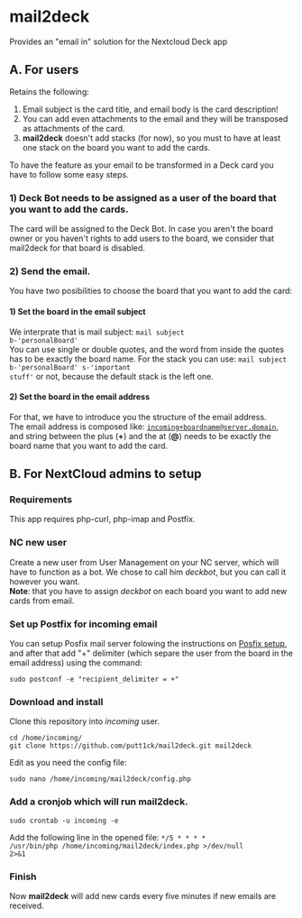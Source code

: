 # mail2deck
Provides an "email in" solution for the Nextcloud Deck app
## A. For users
Retains the following:
1) Email subject is the card title, and email body is the card description! <br/>
2) You can add even attachments to the email and they will be transposed as attachments of the card.<br/>
3) __mail2deck__ doesn't add stacks (for now), so you must to have at least one stack on the board you want to add the cards.<br>

To have the feature as your email to be transformed in a Deck card you have to follow some easy steps.
### 1) Deck Bot needs to be assigned as a user of the board that you want to add the cards.
The card will be assigned to the Deck Bot. In case you aren't the board owner or you haven't rights to add users to the board, we consider that mail2deck for that board is disabled.
### 2) Send the email.
You have two posibilities to choose the board that you want to add the card:
#### 1) Set the board in the email subject
We interprate that is mail subject:
<code>mail subject b-'personalBoard'</code><br/>
You can use single or double quotes, and the word from inside the quotes has to be exactly the board name.
For the stack you can use:
<code>mail subject b-'personalBoard' s-'important stuff'</code>
or not, because the default stack is the left one.
#### 2) Set the board in the email address
For that, we have to introduce you the structure of the email address.<br/>
The email address is composed like:
<code>incoming+boardname@server.domain</code>, and string between the plus (**+**) and the at (**@**) needs to be exactly the board name that you want to add the card.

## B. For NextCloud admins to setup
### Requirements
This app requires php-curl, php-imap and Postfix.
### NC new user
Create a new user from User Management on your NC server, which will have to function as a bot. We chose to call him *deckbot*, but you can call it however you want.<br>
__Note__: that you have to assign *deckbot* on each board you want to add new cards from email.
### Set up Postfix for incoming email
You can setup Posfix mail server folowing the instructions on [Posfix setup](https://docs.gitlab.com/ee/administration/reply_by_email_postfix_setup.html), and after that add "+" delimiter (which separe the user from the board in the email address) using the command:<br>
```
sudo postconf -e "recipient_delimiter = +"
```
### Download and install
Clone this repository into *incoming* user.<br>
```
cd /home/incoming/
git clone https://github.com/putt1ck/mail2deck.git mail2deck
```
Edit as you need the config file: 
```
sudo nano /home/incoming/mail2deck/config.php
```
### Add a cronjob which will run mail2deck.
```
sudo crontab -u incoming -e
```
Add the following line in the opened file:
<code>*/5 * * * * /usr/bin/php /home/incoming/mail2deck/index.php >/dev/null 2>&1</code>
### Finish
Now __mail2deck__ will add new cards every five minutes if new emails are received.
